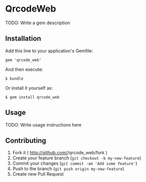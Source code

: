 # QrcodeWeb

TODO: Write a gem description

## Installation

Add this line to your application's Gemfile:

    gem 'qrcode_web'

And then execute:

    $ bundle

Or install it yourself as:

    $ gem install qrcode_web

## Usage

TODO: Write usage instructions here

## Contributing

1. Fork it ( http://github.com/<my-github-username>/qrcode_web/fork )
2. Create your feature branch (`git checkout -b my-new-feature`)
3. Commit your changes (`git commit -am 'Add some feature'`)
4. Push to the branch (`git push origin my-new-feature`)
5. Create new Pull Request
